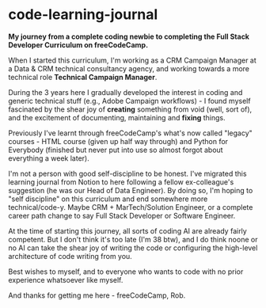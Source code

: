 # code-learning-journal
**My journey from a complete coding newbie to completing the Full Stack Developer Curriculum on freeCodeCamp.**

When I started this curriculum, I'm working as a CRM Campaign Manager at a Data & CRM technical consultancy agency, and working towards a more technical role **Technical Campaign Manager**.

During the 3 years here I gradually developed the interest in coding and generic technical stuff (e.g., Adobe Campaign workflows) - I found myself fascinated by the shear joy of **creating** something from void (well, sort of), and the excitement of documenting, maintaining and **fixing** things.

Previously I've learnt through freeCodeCamp's what's now called "legacy" courses - HTML course (given up half way through) and Python for Everybody (finished but never put into use so almost forgot about everything a week later).

I'm not a person with good self-discipline to be honest. I've migrated this learning journal from Notion to here following a fellow ex-colleague's suggestion (he was our Head of Data Engineer). By doing so, I'm hoping to "self discipline" on this curriculum and end somewhere more technical/code-y. Maybe CRM + MarTech/Solution Engineer, or a complete career path change to say Full Stack Developer or Software Engineer.

At the time of starting this journey, all sorts of coding AI are already fairly competent. But I don't think it's too late (I'm 38 btw), and I do think noone or no AI can take the shear joy of writing the code or configuring the high-level architecture of code writing from you.

Best wishes to myself, and to everyone who wants to code with no prior experience whatsoever like myself.

And thanks for getting me here - freeCodeCamp, Rob.
